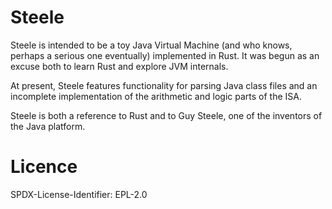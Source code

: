# Steele

Steele is intended to be a toy Java Virtual Machine (and who knows, perhaps a serious one eventually) implemented in Rust. It was begun as an excuse both to learn Rust and explore JVM internals.

At present, Steele features functionality for parsing Java class files and an incomplete implementation of the arithmetic and logic parts of the ISA.

Steele is both a reference to Rust and to Guy Steele, one of the inventors of the Java platform.

# Licence

SPDX-License-Identifier: EPL-2.0